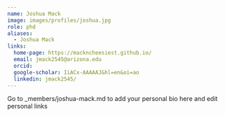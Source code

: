 ```yaml
---
name: Joshua Mack
image: images/profiles/joshua.jpg
role: phd
aliases:
  - Joshua Mack
links:
  home-page: https://mackncheesiest.github.io/
  email: jmack2545@arizona.edu
  orcid: 
  google-scholar: IiACx-AAAAAJ&hl=en&oi=ao
  linkedin: jmack2545/
---
```


Go to _members/joshua-mack.md to add your personal bio here and edit personal links
